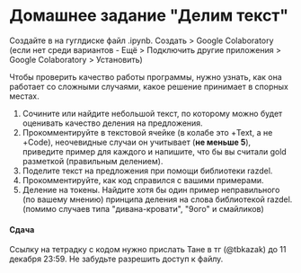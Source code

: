 # Домашнее задание "Делим текст"

Создайте в на гуглдиске файл .ipynb. Создать > Google Colaboratory (если нет среди вариантов - Ещё > Подключить другие приложения > Google Colaboratory > Установить)

Чтобы проверить качество работы программы, нужно узнать, как она работает со сложными случаями, какое решение принимает в спорных местах.

1. Сочините или найдите небольшой текст, по которому можно будет оценивать качество деления на предложения.
2. Прокомментируйте в текстовой ячейке (в колабе это +Text, а не +Code), неочевидные случаи он учитывает (**не меньше 5**), приведите пример для каждого и напишите, что бы вы считали gold разметкой (правильным делением).
3. Поделите текст на предложения при помощи библиотеки razdel.
4. Прокомментируйте, как код справился с вашими примерами.
5. Деление на токены. Найдите хотя бы один пример неправильного (по вашему мнению) принципа деления на слова библиотекой razdel. (помимо случаев типа "дивана-кровати", "9ого" и смайликов)

#### Сдача

Ссылку на тетрадку с кодом нужно прислать Тане в тг (@tbkazak) до 11 декабря 23:59. Не забудьте разрешить доступ к файлу.
